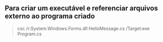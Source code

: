 ## Para criar um executável e referenciar arquivos externo ao programa criado

<blockquote>csc /r:System.Windows.Forms.dll HelloMessage.cs /Target:exe Program.cs</blockquote>
